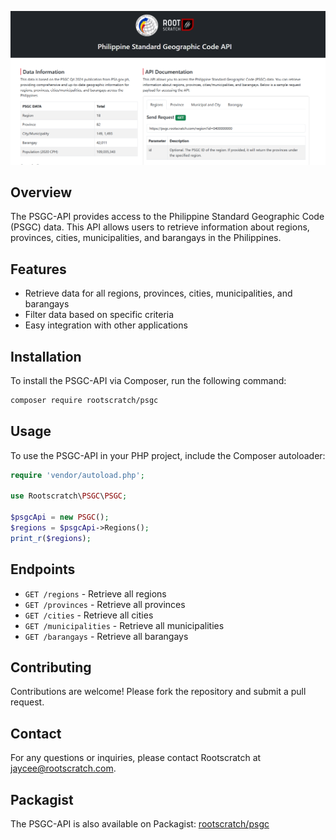 ![Screenshot](https://raw.githubusercontent.com/jaycee0610/PSGC-API/refs/heads/main/image.png)

## Overview

The PSGC-API provides access to the Philippine Standard Geographic Code (PSGC) data. This API allows users to retrieve information about regions, provinces, cities, municipalities, and barangays in the Philippines.

## Features

- Retrieve data for all regions, provinces, cities, municipalities, and barangays
- Filter data based on specific criteria
- Easy integration with other applications

## Installation

To install the PSGC-API via Composer, run the following command:
```sh
composer require rootscratch/psgc
```

## Usage

To use the PSGC-API in your PHP project, include the Composer autoloader:
```php
require 'vendor/autoload.php';

use Rootscratch\PSGC\PSGC;

$psgcApi = new PSGC();
$regions = $psgcApi->Regions();
print_r($regions);
```

## Endpoints

- `GET /regions` - Retrieve all regions
- `GET /provinces` - Retrieve all provinces
- `GET /cities` - Retrieve all cities
- `GET /municipalities` - Retrieve all municipalities
- `GET /barangays` - Retrieve all barangays

## Contributing

Contributions are welcome! Please fork the repository and submit a pull request.

## Contact

For any questions or inquiries, please contact Rootscratch at [jaycee@rootscratch.com](mailto:jaycee@rootscratch.com).

## Packagist

The PSGC-API is also available on Packagist: [rootscratch/psgc](https://packagist.org/packages/rootscratch/psgc)

